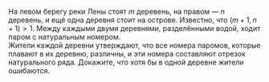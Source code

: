 На левом берегу реки Лены стоят $m$ деревень, на правом — $n$ деревень, и ещё
одна деревня стоит на острове. Известно, что $(m+1, n+1) > 1$. Между
каждыми двумя деревнями, разделёнными водой, ходит паром с натуральным
номером.
<br>
Жители каждой деревни утверждают, что все номера паромов, которые плавают в
их деревню, различны, и эти номера составляют отрезок
натурального ряда. Докажите, что хотя бы в одной деревне жители
ошибаются.